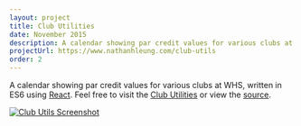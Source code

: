 ```yaml
---
layout: project
title: Club Utilities
date: November 2015
description: A calendar showing par credit values for various clubs at Wissahickon.  Written in ES6 using React.
projectUrl: https://www.nathanhleung.com/club-utils
order: 2
---
```

A calendar showing par credit values for various clubs at WHS, written in ES6 using <a href="https://facebook.github.io/react/" target="_blank">React</a>.
Feel free to visit the <a href="https://www.nathanhleung.com/club-utils" target="_blank">Club Utilities</a> or view the <a href="http://github.com/nathanhleung/club-utils" target="_blank">source</a>.

<a href="https://www.nathanhleung.com/club-utils" target="_blank">
  <img alt="Club Utils Screenshot" src="http://i.imgur.com/E12pr3s.png?1">
</a>
